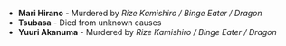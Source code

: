 - **Mari Hirano** - Murdered by _Rize Kamishiro / Binge Eater / Dragon_
- **Tsubasa** - Died from unknown causes
- **Yuuri Akanuma** - Murdered by _Rize Kamishiro / Binge Eater / Dragon_